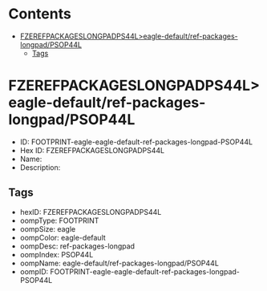 



Contents
========

* [FZEREFPACKAGESLONGPADPS44L>eagle-default/ref-packages-longpad/PSOP44L](#fzerefpackageslongpadps44leagle-defaultref-packages-longpadpsop44l)
	* [Tags](#tags)

# FZEREFPACKAGESLONGPADPS44L>eagle-default/ref-packages-longpad/PSOP44L

- ID: FOOTPRINT-eagle-eagle-default-ref-packages-longpad-PSOP44L
- Hex ID: FZEREFPACKAGESLONGPADPS44L
- Name: 
- Description: 

## Tags

- hexID: FZEREFPACKAGESLONGPADPS44L
- oompType: FOOTPRINT
- oompSize: eagle
- oompColor: eagle-default
- oompDesc: ref-packages-longpad
- oompIndex: PSOP44L
- oompName: eagle-default/ref-packages-longpad/PSOP44L
- oompID: FOOTPRINT-eagle-eagle-default-ref-packages-longpad-PSOP44L
